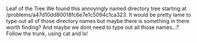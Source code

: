 Leaf of the Tree
We found this annoyingly named directory tree starting at /problems/a47d10dd80018fc6e7e1c5094c1ca323. It would be pretty lame to type out all of those directory names but maybe there is something in there worth finding? And maybe we dont need to type out all those names...? Follow the trunk, using cat and ls!

